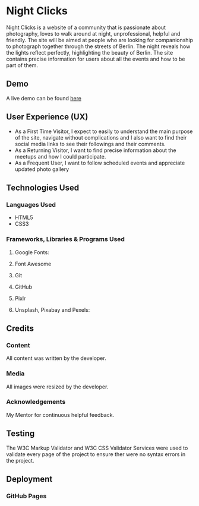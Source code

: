 # Night Clicks

Night Clicks is a website of a community that is passionate about photography, loves to walk around at night, unprofessional, helpful and friendly. The site will be aimed at people who are looking for companionship to photograph together through the streets of Berlin.
The night reveals how the lights reflect perfectly, highlighting the beauty of Berlin. The site contains precise information for users about all the events and how to be part of them.

## Demo

A live demo can be found [here](https://luandretta.github.io/night-clicks/)

## User Experience (UX)

<ul>
<li>As a First Time Visitor, I expect to easily to understand the main purpose of the site, navigate without complications and I also want to find their social media links to see their followings and their comments.</li>
<li>As a Returning Visitor, I want to find precise information about the meetups and how I could participate.</li>
<li>As a Frequent User, I want to follow scheduled events and appreciate updated photo gallery</li>
</ul>

## Technologies Used

### Languages Used
<ul>
<li> HTML5
<li> CSS3</li>
</ul>

### Frameworks, Libraries & Programs Used

1. Google Fonts:

2. Font Awesome

3. Git

4. GitHub

5. Pixlr

6. Unsplash, Pixabay and Pexels:

## Credits

### Content
All content was written by the developer.

### Media
All images were resized by the developer.

### Acknowledgements
My Mentor for continuous helpful feedback.

## Testing
The W3C Markup Validator and W3C CSS Validator Services were used to validate every page of the project to ensure ther were no syntax errors in the project.


## Deployment

### GitHub Pages